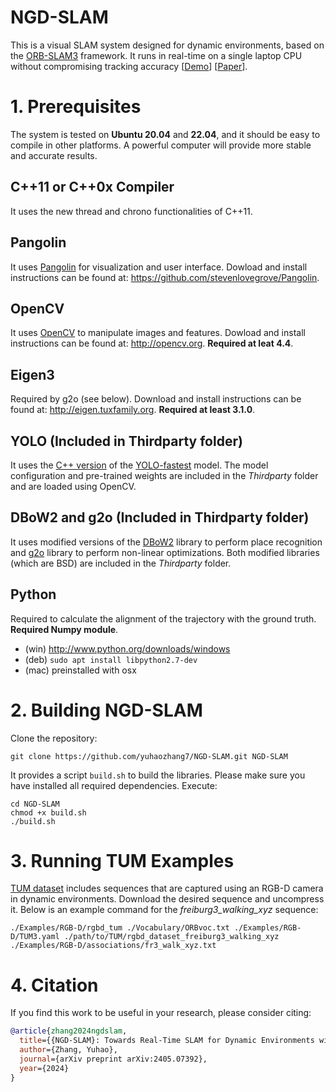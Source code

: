 # NGD-SLAM

This is a visual SLAM system designed for dynamic environments, based on the [ORB-SLAM3](https://github.com/UZ-SLAMLab/ORB_SLAM3) framework. It runs in real-time on a single laptop CPU without compromising tracking accuracy [[Demo](https://www.bilibili.com/video/BV1XKT5eaEsT/)] [[Paper](https://arxiv.org/abs/2405.07392)].


# 1. Prerequisites
The system is tested on **Ubuntu 20.04** and **22.04**, and it should be easy to compile in other platforms. A powerful computer will provide more stable and accurate results.

## C++11 or C++0x Compiler
It uses the new thread and chrono functionalities of C++11.

## Pangolin
It uses [Pangolin](https://github.com/stevenlovegrove/Pangolin) for visualization and user interface. Dowload and install instructions can be found at: https://github.com/stevenlovegrove/Pangolin.

## OpenCV
It uses [OpenCV](http://opencv.org) to manipulate images and features. Dowload and install instructions can be found at: http://opencv.org. **Required at leat 4.4**.

## Eigen3
Required by g2o (see below). Download and install instructions can be found at: http://eigen.tuxfamily.org. **Required at least 3.1.0**.

## YOLO (Included in Thirdparty folder)
It uses the [C++ version](https://github.com/hpc203/yolov34-cpp-opencv-dnn) of the [YOLO-fastest](https://github.com/dog-qiuqiu/Yolo-Fastest.git) model. The model configuration and pre-trained weights are included in the *Thirdparty* folder and are loaded using OpenCV.

## DBoW2 and g2o (Included in Thirdparty folder)
It uses modified versions of the [DBoW2](https://github.com/dorian3d/DBoW2) library to perform place recognition and [g2o](https://github.com/RainerKuemmerle/g2o) library to perform non-linear optimizations. Both modified libraries (which are BSD) are included in the *Thirdparty* folder.

## Python
Required to calculate the alignment of the trajectory with the ground truth. **Required Numpy module**.

* (win) http://www.python.org/downloads/windows
* (deb) `sudo apt install libpython2.7-dev`
* (mac) preinstalled with osx

# 2. Building NGD-SLAM
Clone the repository:
```
git clone https://github.com/yuhaozhang7/NGD-SLAM.git NGD-SLAM
```

It provides a script `build.sh` to build the libraries. Please make sure you have installed all required dependencies. Execute:
```
cd NGD-SLAM
chmod +x build.sh
./build.sh
```

# 3. Running TUM Examples
[TUM dataset](https://cvg.cit.tum.de/data/datasets/rgbd-dataset/download) includes sequences that are captured using an RGB-D camera in dynamic environments. Download the desired sequence and uncompress it. Below is an example command for the *freiburg3_walking_xyz* sequence:
```
./Examples/RGB-D/rgbd_tum ./Vocabulary/ORBvoc.txt ./Examples/RGB-D/TUM3.yaml ./path/to/TUM/rgbd_dataset_freiburg3_walking_xyz ./Examples/RGB-D/associations/fr3_walk_xyz.txt
```

# 4. Citation
If you find this work to be useful in your research, please consider citing:
```bibtex
@article{zhang2024ngdslam,
  title={{NGD-SLAM}: Towards Real-Time SLAM for Dynamic Environments without GPU},
  author={Zhang, Yuhao},
  journal={arXiv preprint arXiv:2405.07392},
  year={2024}
}
```
